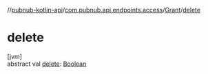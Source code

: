 //[pubnub-kotlin-api](../../../index.md)/[com.pubnub.api.endpoints.access](../index.md)/[Grant](index.md)/[delete](delete.md)

# delete

[jvm]\
abstract val [delete](delete.md): [Boolean](https://kotlinlang.org/api/latest/jvm/stdlib/kotlin/-boolean/index.html)
